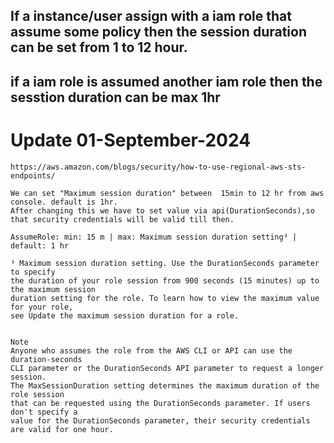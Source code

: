 ## If a instance/user assign with a iam role that assume some policy then the session duration can be set from 1 to 12 hour.

## if a iam role is assumed another iam role then the sesstion duration can be max 1hr

# Update 01-September-2024

```
https://aws.amazon.com/blogs/security/how-to-use-regional-aws-sts-endpoints/

We can set "Maximum session duration" between  15min to 12 hr from aws console. default is 1hr.
After changing this we have to set value via api(DurationSeconds),so that security credentials will be valid till then. 
 
AssumeRole: min: 15 m | max: Maximum session duration setting³ | default: 1 hr

³ Maximum session duration setting. Use the DurationSeconds parameter to specify
the duration of your role session from 900 seconds (15 minutes) up to the maximum session
duration setting for the role. To learn how to view the maximum value for your role,
see Update the maximum session duration for a role.


Note
Anyone who assumes the role from the AWS CLI or API can use the duration-seconds
CLI parameter or the DurationSeconds API parameter to request a longer session.
The MaxSessionDuration setting determines the maximum duration of the role session
that can be requested using the DurationSeconds parameter. If users don't specify a
value for the DurationSeconds parameter, their security credentials are valid for one hour.

```
